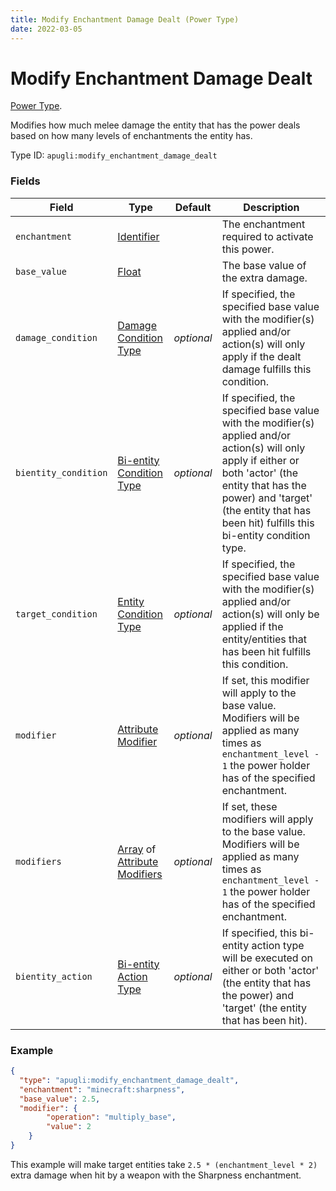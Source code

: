 ```yaml
---
title: Modify Enchantment Damage Dealt (Power Type)
date: 2022-03-05
---
```


# Modify Enchantment Damage Dealt

[Power Type](../power_types.md).

Modifies how much melee damage the entity that has the power deals based on how many levels of enchantments the entity has.

Type ID: `apugli:modify_enchantment_damage_dealt`

### Fields
Field  | Type | Default | Description
-------|------|---------|-------------
`enchantment` | [Identifier](https://origins.readthedocs.io/en/latest/types/data_types/identifier/) | | The enchantment required to activate this power.
`base_value` | [Float](https://origins.readthedocs.io/en/latest/types/data_types/float/) | | The base value of the extra damage.
`damage_condition` | [Damage Condition Type](https://origins.readthedocs.io/en/latest/types/damage_condition_types/) | *optional* | If specified, the specified base value with the modifier(s) applied and/or action(s) will only apply if the dealt damage fulfills this condition.
`bientity_condition` | [Bi-entity Condition Type](https://origins.readthedocs.io/en/latest/types/bientity_condition_types/) | *optional* | If specified, the specified base value with the modifier(s) applied and/or action(s) will only apply if either or both 'actor' (the entity that has the power) and 'target' (the entity that has been hit) fulfills this bi-entity condition type.
`target_condition` | [Entity Condition Type](https://origins.readthedocs.io/en/latest/types/entity_condition_types/) | *optional* | If specified, the specified base value with the modifier(s) applied and/or action(s) will only be applied if the entity/entities that has been hit fulfills this condition.
`modifier` | [Attribute Modifier](https://origins.readthedocs.io/en/latest/types/data_types/attribute_modifier/) | *optional* | If set, this modifier will apply to the base value. Modifiers will be applied as many times as `enchantment_level - 1` the power holder has of the specified enchantment.
`modifiers` | [Array](https://origins.readthedocs.io/en/latest/types/data_types/array/) of [Attribute Modifiers](https://origins.readthedocs.io/en/latest/types/data_types/attribute_modifier/) | *optional* | If set, these modifiers will apply to the base value. Modifiers will be applied as many times as `enchantment_level - 1` the power holder has of the specified enchantment.
`bientity_action` | [Bi-entity Action Type](https://origins.readthedocs.io/en/latest/types/bientity_action_types/) | *optional* | If specified, this bi-entity action type will be executed on either or both 'actor' (the entity that has the power) and 'target' (the entity that has been hit).

### Example
```json
{
  "type": "apugli:modify_enchantment_damage_dealt",
  "enchantment": "minecraft:sharpness",
  "base_value": 2.5,
  "modifier": {
        "operation": "multiply_base",
        "value": 2
    }
}
```
This example will make target entities take `2.5 * (enchantment_level * 2)` extra damage when hit by a weapon with the Sharpness enchantment.